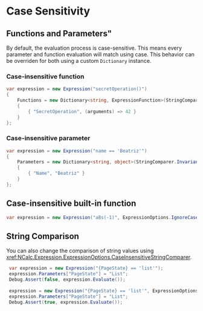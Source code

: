﻿# Case Sensitivity

## Functions and Parameters"
By default, the evaluation process is case-sensitive.
This means every parameter and function evaluation will match using case. 
This behavior can be overriden for both using a custom `Dictionary` instance.

### Case-insensitive function
```c#
var expression = new Expression("secretOperation()")
{
    Functions = new Dictionary<string, ExpressionFunction>(StringComparer.InvariantCultureIgnoreCase)
    {
        { "SecretOperation", (arguments) => 42 }
    }
};
```
### Case-insensitive parameter

```c#
var expression = new Expression("name == 'Beatriz'")
{
    Parameters = new Dictionary<string, object>(StringComparer.InvariantCultureIgnoreCase)
    {
        { "Name", "Beatriz" }
    }
};
```

## Case-insensitive built-in function
```c#
var expression = new Expression("aBs(-1)", ExpressionOptions.IgnoreCaseAtBuiltInFunctions);
```


## String Comparison
You can also change the comparison of string values using <xref:NCalc.Expression.ExpressionOptions.CaseInsensitiveStringComparer>.

```c#
 var expression = new Expression("{PageState} == 'list'");
 expression.Parameters["PageState"] = "List";
 Debug.Assert(false, expression.Evaluate());
 
 expression = new Expression("{PageState} == 'list'", ExpressionOptions.CaseInsensitiveStringComparer);
 expression.Parameters["PageState"] = "List";
 Debug.Assert(true, expression.Evaluate());
```